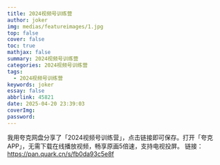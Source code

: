 ```yaml
---
title: 2024视频号训练营
author: joker
img: medias/featureimages/1.jpg
top: false
cover: false
toc: true
mathjax: false
summary: 2024视频号训练营
categories: 2024视频号训练营
tags:
  - 2024视频号训练营
keywords: joker
essay: false
abbrlink: 45821
date: 2025-04-20 23:39:03
coverImg:
password:
---
```


我用夸克网盘分享了「2024视频号训练营」，点击链接即可保存。打开「夸克APP」，无需下载在线播放视频，畅享原画5倍速，支持电视投屏。
链接：https://pan.quark.cn/s/fb0da93c5e8f

